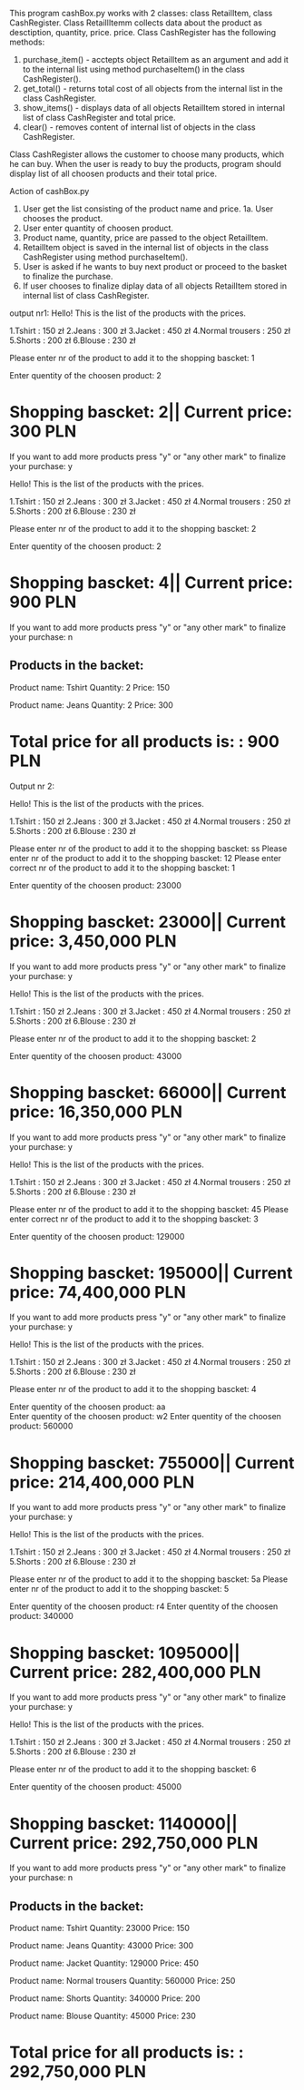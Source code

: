 This program cashBox.py works with 2 classes: class RetailItem, class CashRegister.
Class RetaillItemm collects data about the product as desctiption, quantity, price.
price.
Class CashRegister has the following methods:

1. purchase_item() - acctepts object RetailItem as an argument and add it to the
   internal list using method purchaseItem() in the class CashRegister().
2. get_total() - returns total cost of all objects from the internal list in the class CashRegister.
3. show_items() - displays data of all objects RetailItem stored in internal list
   of class CashRegister and total price.
4. clear() - removes content of internal list of objects in the class CashRegister.

Class CashRegister allows the customer to choose many products, which he can buy.
When the user is ready to buy the products, program should display list of all choosen products
and their total price.

Action of cashBox.py

1. User get the list consisting of the product name and price.
1a. User chooses the product.
2. User enter quantity of choosen product.
3. Product name, quantity, price are passed to the object RetailItem.
4. RetailItem object is saved in the internal list of objects in the class CashRegister
   using method purchaseItem().
5. User is asked if he wants to buy next product or proceed to the basket to finalize
   the purchase.
6. If user chooses to finalize  diplay data of all objects RetailItem stored in internal list
   of class CashRegister.

output nr1:
Hello! This is the list of the products with the prices.

1.Tshirt          : 150 zł
2.Jeans           : 300 zł
3.Jacket          : 450 zł
4.Normal trousers : 250 zł
5.Shorts          : 200 zł
6.Blouse          : 230 zł

Please enter nr of the product to add it to the shopping bascket: 1


Enter quentity of the choosen product: 2

Shopping bascket: 2|| Current price: 300 PLN
==========================================
If you want to add more products press "y" or "any other mark" to finalize your purchase: y

Hello! This is the list of the products with the prices.

1.Tshirt          : 150 zł
2.Jeans           : 300 zł
3.Jacket          : 450 zł
4.Normal trousers : 250 zł
5.Shorts          : 200 zł
6.Blouse          : 230 zł

Please enter nr of the product to add it to the shopping bascket: 2


Enter quentity of the choosen product: 2

Shopping bascket: 4|| Current price: 900 PLN
==========================================
If you want to add more products press "y" or "any other mark" to finalize your purchase: n

Products in the backet: 
------------------------

Product name: Tshirt
Quantity: 2
Price: 150

Product name: Jeans
Quantity: 2
Price: 300

Total price for all products is: : 900 PLN
======================================

Output nr 2:

Hello! This is the list of the products with the prices.

1.Tshirt          : 150 zł
2.Jeans           : 300 zł
3.Jacket          : 450 zł
4.Normal trousers : 250 zł
5.Shorts          : 200 zł
6.Blouse          : 230 zł

Please enter nr of the product to add it to the shopping bascket: ss
Please enter nr of the product to add it to the shopping bascket: 12
Please enter correct nr of the product to add it to the shopping bascket: 1


Enter quentity of the choosen product: 23000

Shopping bascket: 23000|| Current price: 3,450,000 PLN
==========================================
If you want to add more products press "y" or "any other mark" to finalize your purchase: y

Hello! This is the list of the products with the prices.

1.Tshirt          : 150 zł
2.Jeans           : 300 zł
3.Jacket          : 450 zł
4.Normal trousers : 250 zł
5.Shorts          : 200 zł
6.Blouse          : 230 zł

Please enter nr of the product to add it to the shopping bascket: 2


Enter quentity of the choosen product: 43000

Shopping bascket: 66000|| Current price: 16,350,000 PLN
==========================================
If you want to add more products press "y" or "any other mark" to finalize your purchase: y

Hello! This is the list of the products with the prices.

1.Tshirt          : 150 zł
2.Jeans           : 300 zł
3.Jacket          : 450 zł
4.Normal trousers : 250 zł
5.Shorts          : 200 zł
6.Blouse          : 230 zł

Please enter nr of the product to add it to the shopping bascket: 45
Please enter correct nr of the product to add it to the shopping bascket: 3


Enter quentity of the choosen product: 129000

Shopping bascket: 195000|| Current price: 74,400,000 PLN
==========================================
If you want to add more products press "y" or "any other mark" to finalize your purchase: y

Hello! This is the list of the products with the prices.

1.Tshirt          : 150 zł
2.Jeans           : 300 zł
3.Jacket          : 450 zł
4.Normal trousers : 250 zł
5.Shorts          : 200 zł
6.Blouse          : 230 zł

Please enter nr of the product to add it to the shopping bascket: 4


Enter quentity of the choosen product: aa   
Enter quentity of the choosen product: w2
Enter quentity of the choosen product: 560000

Shopping bascket: 755000|| Current price: 214,400,000 PLN
==========================================
If you want to add more products press "y" or "any other mark" to finalize your purchase: y

Hello! This is the list of the products with the prices.

1.Tshirt          : 150 zł
2.Jeans           : 300 zł
3.Jacket          : 450 zł
4.Normal trousers : 250 zł
5.Shorts          : 200 zł
6.Blouse          : 230 zł

Please enter nr of the product to add it to the shopping bascket: 5a
Please enter nr of the product to add it to the shopping bascket: 5


Enter quentity of the choosen product: r4
Enter quentity of the choosen product: 340000

Shopping bascket: 1095000|| Current price: 282,400,000 PLN
==========================================
If you want to add more products press "y" or "any other mark" to finalize your purchase: y

Hello! This is the list of the products with the prices.

1.Tshirt          : 150 zł
2.Jeans           : 300 zł
3.Jacket          : 450 zł
4.Normal trousers : 250 zł
5.Shorts          : 200 zł
6.Blouse          : 230 zł

Please enter nr of the product to add it to the shopping bascket: 6


Enter quentity of the choosen product: 45000

Shopping bascket: 1140000|| Current price: 292,750,000 PLN
==========================================
If you want to add more products press "y" or "any other mark" to finalize your purchase: n

Products in the backet: 
------------------------

Product name: Tshirt
Quantity: 23000
Price: 150

Product name: Jeans
Quantity: 43000
Price: 300

Product name: Jacket
Quantity: 129000
Price: 450

Product name: Normal trousers
Quantity: 560000
Price: 250

Product name: Shorts
Quantity: 340000
Price: 200

Product name: Blouse
Quantity: 45000
Price: 230

Total price for all products is: : 292,750,000 PLN
======================================

